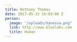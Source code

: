 ```yaml
---
title: Bethany Thomas
date: 2017-05-15 15:03:00 Z
person:
  image: "/uploads/Vanessa.png"
  link: http://www.bluelabs.com
  title: Human
---
```


